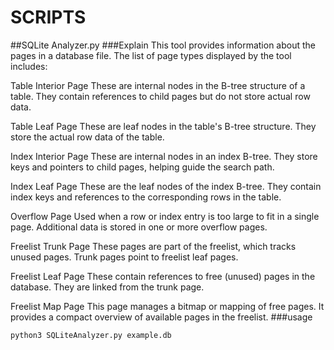 # SCRIPTS 
##SQLite Analyzer.py
###Explain
This tool provides information about the pages in a database file.
The list of page types displayed by the tool includes:

Table Interior Page
These are internal nodes in the B-tree structure of a table.
They contain references to child pages but do not store actual row data.

Table Leaf Page
These are leaf nodes in the table's B-tree structure.
They store the actual row data of the table.

Index Interior Page
These are internal nodes in an index B-tree.
They store keys and pointers to child pages, helping guide the search path.

Index Leaf Page
These are the leaf nodes of the index B-tree.
They contain index keys and references to the corresponding rows in the table.

Overflow Page
Used when a row or index entry is too large to fit in a single page.
Additional data is stored in one or more overflow pages.

Freelist Trunk Page
These pages are part of the freelist, which tracks unused pages.
Trunk pages point to freelist leaf pages.

Freelist Leaf Page
These contain references to free (unused) pages in the database.
They are linked from the trunk page.

Freelist Map Page
This page manages a bitmap or mapping of free pages.
It provides a compact overview of available pages in the freelist.
###usage
```
python3 SQLiteAnalyzer.py example.db
```
